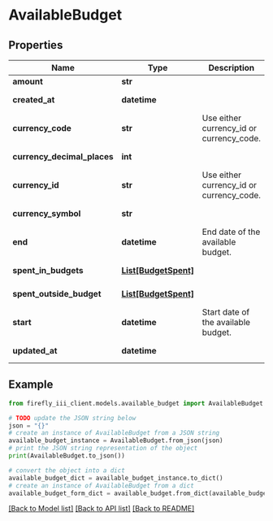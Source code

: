 # AvailableBudget


## Properties

Name | Type | Description | Notes
------------ | ------------- | ------------- | -------------
**amount** | **str** |  | 
**created_at** | **datetime** |  | [optional] [readonly] 
**currency_code** | **str** | Use either currency_id or currency_code. | [optional] 
**currency_decimal_places** | **int** |  | [optional] [readonly] 
**currency_id** | **str** | Use either currency_id or currency_code. | [optional] 
**currency_symbol** | **str** |  | [optional] [readonly] 
**end** | **datetime** | End date of the available budget. | 
**spent_in_budgets** | [**List[BudgetSpent]**](BudgetSpent.md) |  | [optional] [readonly] 
**spent_outside_budget** | [**List[BudgetSpent]**](BudgetSpent.md) |  | [optional] [readonly] 
**start** | **datetime** | Start date of the available budget. | 
**updated_at** | **datetime** |  | [optional] [readonly] 

## Example

```python
from firefly_iii_client.models.available_budget import AvailableBudget

# TODO update the JSON string below
json = "{}"
# create an instance of AvailableBudget from a JSON string
available_budget_instance = AvailableBudget.from_json(json)
# print the JSON string representation of the object
print(AvailableBudget.to_json())

# convert the object into a dict
available_budget_dict = available_budget_instance.to_dict()
# create an instance of AvailableBudget from a dict
available_budget_form_dict = available_budget.from_dict(available_budget_dict)
```
[[Back to Model list]](../README.md#documentation-for-models) [[Back to API list]](../README.md#documentation-for-api-endpoints) [[Back to README]](../README.md)


